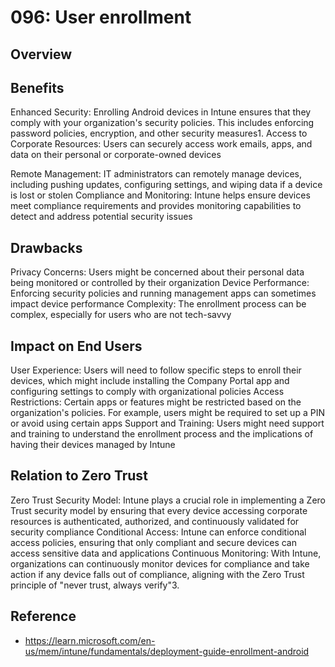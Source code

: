 # 096: User enrollment

## Overview

## Benefits
Enhanced Security: Enrolling Android devices in Intune ensures that they comply with your organization's security policies. This includes enforcing password policies, encryption, and other security measures1.
Access to Corporate Resources: Users can securely access work emails, apps, and data on their personal or corporate-owned devices

Remote Management: IT administrators can remotely manage devices, including pushing updates, configuring settings, and wiping data if a device is lost or stolen
Compliance and Monitoring: Intune helps ensure devices meet compliance requirements and provides monitoring capabilities to detect and address potential security issues

## Drawbacks

Privacy Concerns: Users might be concerned about their personal data being monitored or controlled by their organization
Device Performance: Enforcing security policies and running management apps can sometimes impact device performance
Complexity: The enrollment process can be complex, especially for users who are not tech-savvy

## Impact on End Users

User Experience: Users will need to follow specific steps to enroll their devices, which might include installing the Company Portal app and configuring settings to comply with organizational policies
Access Restrictions: Certain apps or features might be restricted based on the organization's policies. For example, users might be required to set up a PIN or avoid using certain apps
Support and Training: Users might need support and training to understand the enrollment process and the implications of having their devices managed by Intune

## Relation to Zero Trust

Zero Trust Security Model: Intune plays a crucial role in implementing a Zero Trust security model by ensuring that every device accessing corporate resources is authenticated, authorized, and continuously validated for security compliance
Conditional Access: Intune can enforce conditional access policies, ensuring that only compliant and secure devices can access sensitive data and applications
Continuous Monitoring: With Intune, organizations can continuously monitor devices for compliance and take action if any device falls out of compliance, aligning with the Zero Trust principle of "never trust, always verify"3.

## Reference

* https://learn.microsoft.com/en-us/mem/intune/fundamentals/deployment-guide-enrollment-android

